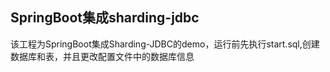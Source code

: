 ## SpringBoot集成sharding-jdbc
该工程为SpringBoot集成Sharding-JDBC的demo，运行前先执行start.sql,创建数据库和表，并且更改配置文件中的数据库信息